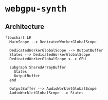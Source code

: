 # <samp>webgpu-synth</samp>

## Architecture

```mermaid
flowchart LR
  MainScope --> DedicatedWorkerGlobalScope

  DedicatedWorkerGlobalScope --> OutputBuffer
  States --> DedicatedWorkerGlobalScope
  DedicatedWorkerGlobalScope <--> GPU

  subgraph SharedArrayBuffer
    States
    OutputBuffer
  end

  OutputBuffer --> AudioWorkletGlobalScope
  AudioWorkletGlobalScope --> States
```
